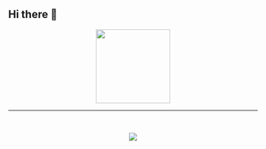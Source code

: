 ## Hi there 👋

<div id="header" align="center">
  <img src="https://media.giphy.com/media/AjGBTI8nysMHFFsanw/giphy.gif" width="150"/>
</div>
<hr>
<br />
<p align="center">
<a href="https://www.paypal.com/cgi-bin/webscr?cmd=_s-xclick&hosted_button_id=HW8B98TVDLKWA" alt="Donate"><img src="https://img.shields.io/badge/Donate-PayPal-blue" ></a>
